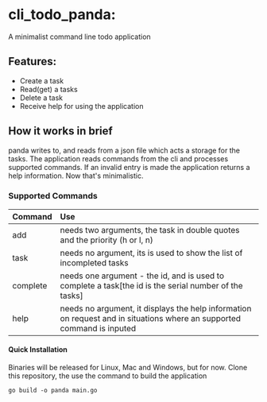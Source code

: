 # cli_todo_panda:
A minimalist command line todo application

## Features:
- Create a task
- Read(get) a tasks
- Delete a task
- Receive help for using the application


## How it works in brief
panda writes to, and reads from a json file which acts a storage for the tasks.
The application reads commands from the cli and processes supported commands.
If an invalid entry is made the application returns a help information.
Now that's minimalistic.

### Supported Commands
| Command | Use    |
| :---| :---                                                            |
| add | needs two arguments, the task in double quotes and the priority (h or l, n) |
| task | needs no argument, its is used to show the list of incompleted tasks |
| complete | needs one argument - the id, and is used to complete a task[the id is the serial number of the tasks] |
| help | needs no argument, it displays the help information on request and in situations where an supported command is inputed |


#### Quick Installation
Binaries will be released for Linux, Mac and Windows, but for now.
Clone this repository, the use the command to build the application
```
go build -o panda main.go
```